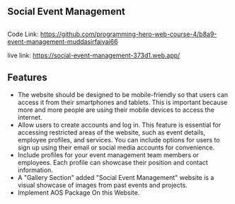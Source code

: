 
## Social Event Management 

## 
Code Link: https://github.com/programming-hero-web-course-4/b8a9-event-management-muddasirfaiyaj66

live link: https://social-event-management-373d1.web.app/

## Features

- The website should be designed to be mobile-friendly so that users can access it from their smartphones and tablets. This is important because more and more people are using their mobile devices to access the internet.
- Allow users to create accounts and log in. This feature is essential for accessing restricted areas of the website, such as event details, employee profiles, and services. You can include options for users to sign up using their email or social media accounts for convenience.
- Include profiles for your event management team members or employees. Each profile can showcase their position and contact information. 
- A "Gallery Section" added "Social Event Management" website is a visual showcase of images  from past events and projects. 
- Implement AOS Package On this Website. 


